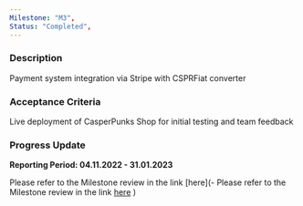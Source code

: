 ```yaml
---
Milestone: "M3",
Status: "Completed",
---
```

<!--lang:en--> 
### Description

Payment system integration via Stripe with CSPRFiat converter


### Acceptance Criteria

Live deployment of CasperPunks Shop for initial testing and team feedback

### Progress Update

**Reporting Period: 04.11.2022 - 31.01.2023**

Please refer to the Milestone review in the link [here](- Please refer to the Milestone review in the link [here](https://casper-association.atlassian.net/wiki/spaces/DropLinked/pages/284262411/Milestones)
)

